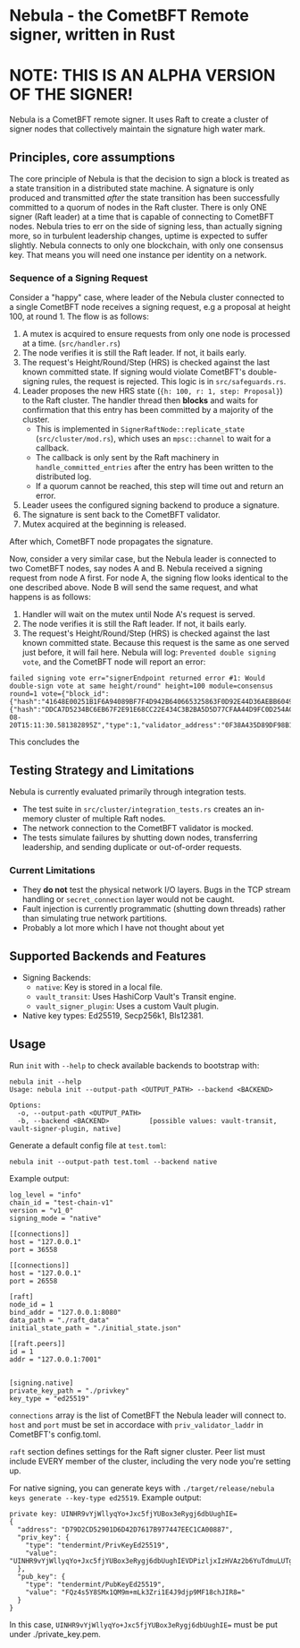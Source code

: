 # Nebula - the CometBFT Remote signer, written in Rust

# NOTE: THIS IS AN ALPHA VERSION OF THE SIGNER!

Nebula is a CometBFT remote signer. It uses Raft to create a cluster of signer nodes that collectively maintain the signature high water mark.

## Principles, core assumptions

The core principle of Nebula is that the decision to sign a block is treated as a state transition in a distributed state machine.
A signature is only produced and transmitted *after* the state transition has been successfully committed to a quorum of nodes in the Raft cluster.
There is only ONE signer (Raft leader) at a time that is capable of connecting to CometBFT nodes.
Nebula tries to err on the side of signing less, than actually signing more, so in turbulent leadership changes, uptime is expected to suffer slightly.
Nebula connects to only one blockchain, with only one consensus key. That means you will need one instance per identity on a network.

### Sequence of a Signing Request

Consider a "happy" case, where leader of the Nebula cluster connected to a single CometBFT node receives a signing request, e.g a proposal at height 100, at round 1. The flow is as follows:

1. A mutex is acquired to ensure requests from only one node is processed at a time. (`src/handler.rs`)
2. The node verifies it is still the Raft leader. If not, it bails early.
3. The request's Height/Round/Step (HRS) is checked against the last known committed state. If signing would violate CometBFT's double-signing rules, the request is rejected. This logic is in `src/safeguards.rs`.
4. Leader proposes the new HRS state (`{h: 100, r: 1, step: Proposal}`) to the Raft cluster. The handler thread then **blocks** and waits for confirmation that this entry has been committed by a majority of the cluster.
    -   This is implemented in `SignerRaftNode::replicate_state` (`src/cluster/mod.rs`), which uses an `mpsc::channel` to wait for a callback.
    -   The callback is only sent by the Raft machinery in `handle_committed_entries` after the entry has been written to the distributed log.
    -   If a quorum cannot be reached, this step will time out and return an error.
5.  Leader usees the configured signing backend to produce a signature.
6.  The signature is sent back to the CometBFT validator.
7.  Mutex acquired at the beginning is released.

After which, CometBFT node propagates the signature.

Now, consider a very similar case, but the Nebula leader is connected to two CometBFT nodes, say nodes A and B. Nebula received a signing request from node A first.
For node A, the signing flow looks identical to the one described above. Node B will send the same request, and what happens is as follows:

1. Handler will wait on the mutex until Node A's request is served.
2. The node verifies it is still the Raft leader. If not, it bails early.
3. The request's Height/Round/Step (HRS) is checked against the last known committed state. Because this request is the same as one served just before, it will fail here. Nebula will log: `Prevented double signing vote`, and the CometBFT node will report an error:
```
failed signing vote err="signerEndpoint returned error #1: Would double-sign vote at same height/round" height=100 module=consensus round=1 vote={"block_id":{"hash":"41648E00251B1F6A94089BF7F4D942B640665325863F0D92E44D36AEBB604904","parts":{"hash":"DDCA7D5234BC6EB67F2E91E68CC22E434C3B2BA5D5D77CFAA44D9FC0D254AC5F","total":1}},"extension":null,"extension_signature":null,"height":"100","round":1,"signature":null,"timestamp":"2025-08-20T15:11:30.581382895Z","type":1,"validator_address":"0F38A435D89DF98B10BE57928BA79111D7440379","validator_index":23}
```

This concludes the


## Testing Strategy and Limitations

Nebula is currently evaluated primarily through integration tests.

-   The test suite in `src/cluster/integration_tests.rs` creates an in-memory cluster of multiple Raft nodes.
-   The network connection to the CometBFT validator is mocked.
-   The tests simulate failures by shutting down nodes, transferring leadership, and sending duplicate or out-of-order requests.

### Current Limitations

-   They **do not** test the physical network I/O layers. Bugs in the TCP stream handling or `secret_connection` layer would not be caught.
-   Fault injection is currently programmatic (shutting down threads) rather than simulating true network partitions.
-   Probably a lot more which I have not thought about yet

## Supported Backends and Features

-   Signing Backends:
    -   `native`: Key is stored in a local file.
    -   `vault_transit`: Uses HashiCorp Vault's Transit engine.
    -   `vault_signer_plugin`: Uses a custom Vault plugin.
-   Native key types: Ed25519, Secp256k1, Bls12381.

## Usage

Run `init` with `--help` to check available backends to bootstrap with:
```
nebula init --help
Usage: nebula init --output-path <OUTPUT_PATH> --backend <BACKEND>

Options:
  -o, --output-path <OUTPUT_PATH>
  -b, --backend <BACKEND>          [possible values: vault-transit, vault-signer-plugin, native]
```


Generate a default config file at `test.toml`:
```
nebula init --output-path test.toml --backend native
```

Example output:

```
log_level = "info"
chain_id = "test-chain-v1"
version = "v1_0"
signing_mode = "native"

[[connections]]
host = "127.0.0.1"
port = 36558

[[connections]]
host = "127.0.0.1"
port = 26558

[raft]
node_id = 1
bind_addr = "127.0.0.1:8080"
data_path = "./raft_data"
initial_state_path = "./initial_state.json"

[[raft.peers]]
id = 1
addr = "127.0.0.1:7001"


[signing.native]
private_key_path = "./privkey"
key_type = "ed25519"
```

`connections` array is the list of CometBFT the Nebula leader will connect to.
`host` and `port` must be set in accordace with `priv_validator_laddr` in CometBFT's config.toml.

`raft` section defines settings for the Raft signer cluster.
Peer list must include EVERY member of the cluster, including the very node you're setting up.

For native signing, you can generate keys with `./target/release/nebula keys generate --key-type ed25519`.
Example output:
```
private key: UINHR9vYjWllyqYo+Jxc5fjYUBox3eRygj6dbUughIE=
{
  "address": "D79D2CD52901D6D42D7617B977447EEC1CA00887",
  "priv_key": {
    "type": "tendermint/PrivKeyEd25519",
    "value": "UINHR9vYjWllyqYo+Jxc5fjYUBox3eRygj6dbUughIEVDPizljxIzHVAz2b6YuTdmuLUTgn12On0wXXxyEkhHw=="
  },
  "pub_key": {
    "type": "tendermint/PubKeyEd25519",
    "value": "FQz4s5Y8SMx1QM9m+mLk3Zri1E4J9djp9MF18chJIR8="
  }
}
```

In this case, `UINHR9vYjWllyqYo+Jxc5fjYUBox3eRygj6dbUughIE=` must be put under ./private_key.pem.
